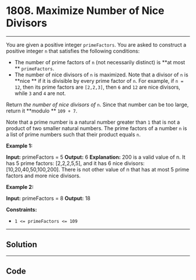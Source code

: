 # 1808. Maximize Number of Nice Divisors

---

You are given a positive integer `primeFactors`. You are asked to construct a positive integer `n` that satisfies the following conditions:

  * The number of prime factors of `n` (not necessarily distinct) is **at most ** `primeFactors`.
  * The number of nice divisors of `n` is maximized. Note that a divisor of `n` is **nice ** if it is divisible by every prime factor of `n`. For example, if `n = 12`, then its prime factors are `[2,2,3]`, then `6` and `12` are nice divisors, while `3` and `4` are not.



Return _the number of nice divisors of_ `n`. Since that number can be too large, return it **modulo ** `109 + 7`.

Note that a prime number is a natural number greater than `1` that is not a product of two smaller natural numbers. The prime factors of a number `n` is a list of prime numbers such that their product equals `n`.

 

**Example 1:**


**Input:** primeFactors = 5
**Output:** 6
**Explanation:** 200 is a valid value of n.
It has 5 prime factors: [2,2,2,5,5], and it has 6 nice divisors: [10,20,40,50,100,200].
There is not other value of n that has at most 5 prime factors and more nice divisors.


**Example 2:**


**Input:** primeFactors = 8
**Output:** 18


 

**Constraints:**

  * `1 <= primeFactors <= 109`

---

## Solution



---

## Code
```python


```